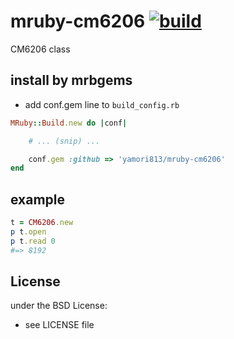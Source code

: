# mruby-cm6206   [![build](https://github.com/yamori813/mruby-cm6206/actions/workflows/ci.yml/badge.svg)](https://github.com/yamori813/mruby-cm6206/actions/workflows/ci.yml)
CM6206 class
## install by mrbgems
- add conf.gem line to `build_config.rb`

```ruby
MRuby::Build.new do |conf|

    # ... (snip) ...

    conf.gem :github => 'yamori813/mruby-cm6206'
end
```
## example
```ruby
t = CM6206.new
p t.open
p t.read 0
#=> 8192
```

## License
under the BSD License:
- see LICENSE file
